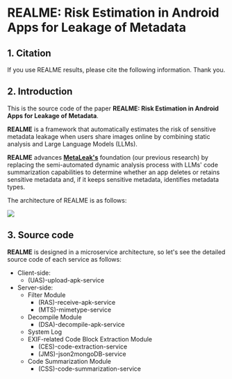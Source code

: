 # REALME: Risk Estimation in Android Apps for Leakage of Metadata
## 1. Citation
If you use REALME results, please cite the following information. Thank you.
## 2. Introduction

This is the source code of the paper **REALME: Risk Estimation in Android Apps for Leakage of Metadata**.

**REALME** is a framework that automatically estimates the risk of sensitive metadata leakage when users share images online by combining static analysis and Large Language Models (LLMs).

**REALME** advances **[MetaLeak's](https://github.com/research-mobile-security/MetaLeak)** foundation (our previous research) by replacing the semi-automated dynamic analysis process with LLMs' code summarization capabilities to determine whether an app deletes or retains sensitive metadata and, if it keeps sensitive metadata, identifies metadata types.

The architecture of REALME is as follows:

<img src="https://github.com/research-mobile-security/REALME/blob/main/images/realme-architecture-1.png">

## 3. Source code

**REALME** is designed in a microservice architecture, so let's see the detailed source code of each service as follows:

- Client-side:
    - (UAS)-upload-apk-service
- Server-side:
    - Filter Module
        - (RAS)-receive-apk-service
        - (MTS)-mimetype-service
    - Decompile Module
        - (DSA)-decompile-apk-service
    - System Log
    - EXIF-related Code Block Extraction Module
        - (CES)-code-extraction-service
        - (JMS)-json2mongoDB-service
    - Code Summarization Module
        - (CSS)-code-summarization-service
